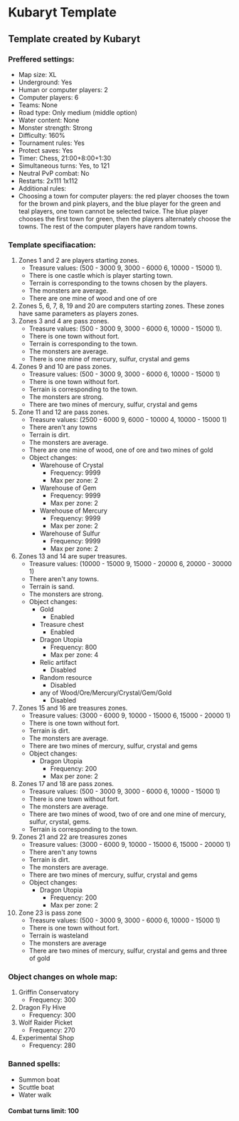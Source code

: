 # Kubaryt Template

## Template created by Kubaryt

### Preffered settings:

- Map size: XL
- Underground: Yes
- Human or computer players: 2
- Computer players: 6
- Teams: None
- Road type: Only medium (middle option)
- Water content: None
- Monster strength: Strong
- Difficulty: 160%
- Tournament rules: Yes
- Protect saves: Yes
- Timer: Chess, 21:00+8:00+1:30
- Simultaneous turns: Yes, to 121
- Neutral PvP combat: No
- Restarts: 2x111 1x112
- Additional rules:
- Choosing a town for computer players: the red player chooses the town for the brown and pink players,
and the blue player for the green and teal players, one town cannot be selected twice. The blue player chooses the first town for green, then the players alternately choose the towns. The rest of the computer players have random towns.
    
### Template specifiacation:

1. Zones 1 and 2 are players starting zones.
    - Treasure values: (500 - 3000 9, 3000 - 6000 6, 10000 - 15000 1).
    - There is one castle which is player starting town.
    - Terrain is corresponding to the towns chosen by the players.
    - The monsters are average.
    - There are one mine of wood and one of ore
2. Zones 5, 6, 7, 8, 19 and 20 are computers starting zones. These zones have same parameters as players zones.
3. Zones 3 and 4 are pass zones.
    - Treasure values: (500 - 3000 9, 3000 - 6000 6, 10000 - 15000 1).
    - There is one town without fort.
    - Terrain is corresponding to the town.
    - The monsters are average.
    - There is one mine of mercury, sulfur, crystal and gems
4. Zones 9 and 10 are pass zones.
    - Treasure values: (500 - 3000 9, 3000 - 6000 6, 10000 - 15000 1)
    - There is one town without fort.
    - Terrain is corresponding to the town.
    - The monsters are strong.
    - There are two mines of mercury, sulfur, crystal and gems
5. Zone 11 and 12 are pass zones.
    - Treasure values: (2500 - 6000 9, 6000 - 10000 4, 10000 - 15000 1)
    - There aren't any towns
    - Terrain is dirt.
    - The monsters are average.
    - There are one mine of wood, one of ore and two mines of gold
    - Object changes:
        * Warehouse of Crystal
            * Frequency: 9999
            * Max per zone: 2
        * Warehouse of Gem
            * Frequency: 9999
            * Max per zone: 2
        * Warehouse of Mercury
            * Frequency: 9999
            * Max per zone: 2
        * Warehouse of Sulfur
            * Frequency: 9999
            * Max per zone: 2
7. Zones 13 and 14 are super treasures.
    - Treasure values: (10000 - 15000 9, 15000 - 20000 6, 20000 - 30000 1)
    - There aren't any towns.
    - Terrain is sand.
    - The monsters are strong.
    - Object changes:
        * Gold
            * Enabled
        * Treasure chest
            * Enabled
        * Dragon Utopia
            * Frequency: 800
            * Max per zone: 4
        * Relic artifact
            * Disabled
        * Random resource
            * Disabled
        * any of Wood/Ore/Mercury/Crystal/Gem/Gold
            * Disabled
6. Zones 15 and 16 are treasures zones.
    - Treasure values: (3000 - 6000 9, 10000 - 15000 6, 15000 - 20000 1)
    - There is one town without fort.
    - Terrain is dirt.
    - The monsters are average.
    - There are two mines of mercury, sulfur, crystal and gems
    - Object changes:
        * Dragon Utopia
            * Frequency: 200
            * Max per zone: 2
8. Zones 17 and 18 are pass zones.
    - Treasure values: (500 - 3000 9, 3000 - 6000 6, 10000 - 15000 1)
    - There is one town without fort.
    - The monsters are average.
    - There are two mines of wood, two of ore and one mine of mercury, sulfur, crystal, gems.
    - Terrain is corresponding to the town.
9. Zones 21 and 22 are treasures zones
    - Treasure values: (3000 - 6000 9, 10000 - 15000 6, 15000 - 20000 1)
    - There aren't any towns
    - Terrain is dirt.
    - The monsters are average.
    - There are two mines of mercury, sulfur, crystal and gems
    - Object changes:
        * Dragon Utopia
            * Frequency: 200
            * Max per zone: 2
10. Zone 23 is pass zone
    - Treasure values: (500 - 3000 9, 3000 - 6000 6, 10000 - 15000 1)
    - There is one town without fort.
    - Terrain is wasteland
    - The monsters are average
    - There are two mines of mercury, sulfur, crystal and gems and three of gold

### Object changes on whole map:
    
1. Griffin Conservatory
    - Frequency: 300
2. Dragon Fly Hive
    - Frequency: 300
3. Wolf Raider Picket
    - Frequency: 270
4. Experimental Shop
    - Frequency: 280

### Banned spells:
 - Summon boat
 - Scuttle boat
 - Water walk
    
#### Combat turns limit: 100
